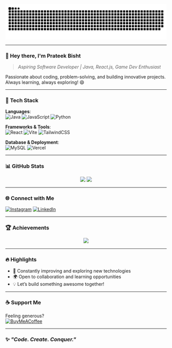 <!-- Snake GIF -->
![snake gif](https://github.com/prateekbisht23/prateekbisht23/blob/output/github-contribution-grid-snake-dark.svg)

---

### 👋 Hey there, I'm **Prateek Bisht**  
> *Aspiring Software Developer | Java, React.js, Game Dev Enthusiast*  

Passionate about coding, problem-solving, and building innovative projects. Always learning, always exploring! 😄

---

### 🚀 **Tech Stack**
**Languages**:  
![Java](https://img.shields.io/badge/java-%23ED8B00.svg?style=flat&logo=openjdk&logoColor=white) ![JavaScript](https://img.shields.io/badge/javascript-%23323330.svg?style=flat&logo=javascript&logoColor=%23F7DF1E) ![Python](https://img.shields.io/badge/python-3670A0?style=flat&logo=python&logoColor=ffdd54)  

**Frameworks & Tools**:  
![React](https://img.shields.io/badge/react-%2320232a.svg?style=flat&logo=react&logoColor=%2361DAFB) ![Vite](https://img.shields.io/badge/vite-%23646CFF.svg?style=flat&logo=vite&logoColor=white) ![TailwindCSS](https://img.shields.io/badge/tailwindcss-%2338B2AC.svg?style=flat&logo=tailwind-css&logoColor=white)  

**Database & Deployment**:  
![MySQL](https://img.shields.io/badge/mysql-4479A1.svg?style=flat&logo=mysql&logoColor=white) ![Vercel](https://img.shields.io/badge/vercel-%23000000.svg?style=flat&logo=vercel&logoColor=white)  

---

### 📊 **GitHub Stats**
<div align="center">
<img height="160" src="https://github-readme-stats.vercel.app/api?username=prateekbisht23&show_icons=true&theme=radical&hide_border=true&count_private=true" />
<img height="160" src="https://github-readme-streak-stats.herokuapp.com/?user=prateekbisht23&theme=radical&hide_border=true" />
</div>

---

### 🌐 **Connect with Me**  
[![Instagram](https://img.shields.io/badge/-Instagram-%23E4405F?style=flat&logo=instagram&logoColor=white)](https://instagram.com/__prateek.23_) 
[![LinkedIn](https://img.shields.io/badge/-LinkedIn-%230077B5?style=flat&logo=linkedin&logoColor=white)](https://linkedin.com/in/prateek-bisht-7a062a258)  

---

### 🏆 **Achievements**
<div align="center">
<img src="https://github-profile-trophy.vercel.app/?username=prateekbisht23&theme=radical&no-frame=true&row=1" />
</div>

---

### 🔥 **Highlights**
- 🌱 Constantly improving and exploring new technologies  
- 🌍 Open to collaboration and learning opportunities  
- 💡 Let’s build something awesome together!  

---

### ☕ **Support Me**  
Feeling generous?  
[![BuyMeACoffee](https://img.shields.io/badge/Buy%20Me%20a%20Coffee-ffdd00?style=flat&logo=buy-me-a-coffee&logoColor=black)](https://buymeacoffee.com/prateekbisht)  

---

### ✨ *"Code. Create. Conquer."*  

